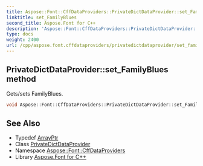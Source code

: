 ```yaml
---
title: Aspose::Font::CffDataProviders::PrivateDictDataProvider::set_FamilyBlues method
linktitle: set_FamilyBlues
second_title: Aspose.Font for C++
description: 'Aspose::Font::CffDataProviders::PrivateDictDataProvider::set_FamilyBlues method. Gets/sets FamilyBlues in C++.'
type: docs
weight: 2400
url: /cpp/aspose.font.cffdataproviders/privatedictdataprovider/set_familyblues/
---
```

## PrivateDictDataProvider::set_FamilyBlues method


Gets/sets FamilyBlues.

```cpp
void Aspose::Font::CffDataProviders::PrivateDictDataProvider::set_FamilyBlues(System::ArrayPtr<int32_t> value)
```

## See Also

* Typedef [ArrayPtr](../../../system/arrayptr/)
* Class [PrivateDictDataProvider](../)
* Namespace [Aspose::Font::CffDataProviders](../../)
* Library [Aspose.Font for C++](../../../)

